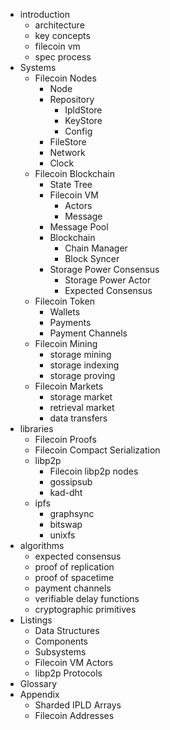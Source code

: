 - introduction
  - architecture
  - key concepts
  - filecoin vm
  - spec process
- Systems
  - Filecoin Nodes
    - Node
    - Repository
      - IpldStore
      - KeyStore
      - Config
    - FileStore
    - Network
    - Clock
  - Filecoin Blockchain
    - State Tree
    - Filecoin VM
      - Actors
      - Message
    - Message Pool
    - Blockchain
      - Chain Manager
      - Block Syncer
    - Storage Power Consensus
      - Storage Power Actor
      - Expected Consensus
  - Filecoin Token
    - Wallets
    - Payments
    - Payment Channels
  - Filecoin Mining
    - storage mining
    - storage indexing
    - storage proving
  - Filecoin Markets
    - storage market
    - retrieval market
    - data transfers
- libraries
  - Filecoin Proofs
  - Filecoin Compact Serialization
  - libp2p
    - Filecoin libp2p nodes
    - gossipsub
    - kad-dht
  - ipfs
    - graphsync
    - bitswap
    - unixfs
- algorithms
  - expected consensus
  - proof of replication
  - proof of spacetime
  - payment channels
  - verifiable delay functions
  - cryptographic primitives
- Listings
  - Data Structures
  - Components
  - Subsystems
  - Filecoin VM Actors
  - libp2p Protocols
- Glossary
- Appendix
  - Sharded IPLD Arrays
  - Filecoin Addresses